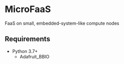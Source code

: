 # MicroFaaS
FaaS on small, embedded-system-like compute nodes

## Requirements

* Python 3.7+
  * Adafruit_BBIO